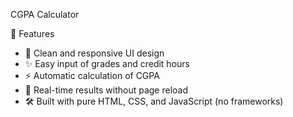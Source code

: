 CGPA Calculator

🚀 Features  
- 🎨 Clean and responsive UI design
- ✨ Easy input of grades and credit hours
- ⚡ Automatic calculation of CGPA
- 🔄 Real-time results without page reload  
- 🛠️ Built with pure HTML, CSS, and JavaScript (no frameworks)  
